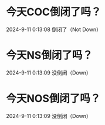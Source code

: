 # 今天COC倒闭了吗？

2024-9-11 0:13:08 倒闭了（Not Down）

# 今天NS倒闭了吗？

2024-9-11 0:13:09 没倒闭（Down）

# 今天NOS倒闭了吗？

2024-9-11 0:13:09 没倒闭（Down）

